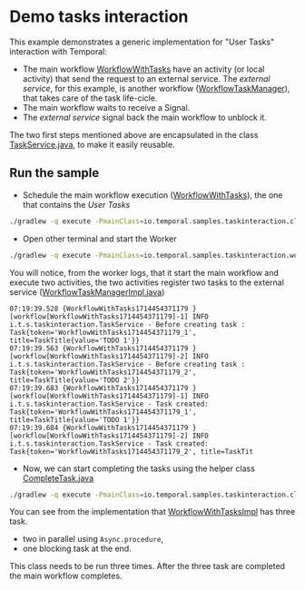 # Demo tasks interaction

This example demonstrates a generic implementation for "User Tasks" interaction with Temporal: 
- The main workflow [WorkflowWithTasks](WorkflowWithTasks.java) have an activity (or local activity) that send the request to an external service. 
The _external service_, for this example, is another workflow ([WorkflowTaskManager](WorkflowTaskManager.java)), 
that takes care of the task life-cicle.
- The main workflow waits to receive a Signal. 
- The _external service_ signal back the main 
workflow to unblock it.

The two first steps mentioned above are encapsulated in the class [TaskService.java](TaskService.java), to make it easily reusable.

## Run the sample

- Schedule the main workflow execution ([WorkflowWithTasks](WorkflowWithTasks.java)), the one that contains the _User Tasks_ 

```bash
./gradlew -q execute -PmainClass=io.temporal.samples.taskinteraction.client.StartWorkflow
```

- Open other terminal and start the Worker

```bash
./gradlew -q execute -PmainClass=io.temporal.samples.taskinteraction.worker.Worker
```

You will notice, from the worker logs, that it start the main workflow and execute two activities, the
two activities register two tasks to the external service ([WorkflowTaskManagerImpl.java](WorkflowTaskManagerImpl.java))

```
07:19:39.528 {WorkflowWithTasks1714454371179 } [workflow[WorkflowWithTasks1714454371179]-1] INFO  i.t.s.taskinteraction.TaskService - Before creating task : Task{token='WorkflowWithTasks1714454371179_1', title=TaskTitle{value='TODO 1'}} 
07:19:39.563 {WorkflowWithTasks1714454371179 } [workflow[WorkflowWithTasks1714454371179]-2] INFO  i.t.s.taskinteraction.TaskService - Before creating task : Task{token='WorkflowWithTasks1714454371179_2', title=TaskTitle{value='TODO 2'}} 
07:19:39.683 {WorkflowWithTasks1714454371179 } [workflow[WorkflowWithTasks1714454371179]-1] INFO  i.t.s.taskinteraction.TaskService - Task created: Task{token='WorkflowWithTasks1714454371179_1', title=TaskTitle{value='TODO 1'}} 
07:19:39.684 {WorkflowWithTasks1714454371179 } [workflow[WorkflowWithTasks1714454371179]-2] INFO  i.t.s.taskinteraction.TaskService - Task created: Task{token='WorkflowWithTasks1714454371179_2', title=TaskTit
```

- Now, we can start completing the tasks using the helper class [CompleteTask.java](client/CompleteTask.java)

```bash
./gradlew -q execute -PmainClass=io.temporal.samples.taskinteraction.client.CompleteTask
```
You can see from the implementation that [WorkflowWithTasksImpl](WorkflowWithTasksImpl.java) has three task.
- two in parallel using `Async.procedure`,
- one blocking task at the end.

This class needs to be run three times. After the three task are completed the main workflow completes.
